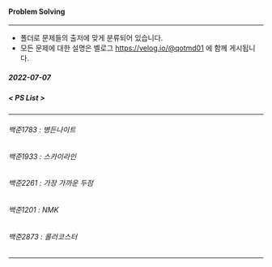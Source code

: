 
#### Problem Solving
------------------------------------------
* 폴더로 문제들의 출저에 맞게 분류되어 있습니다. 
* 모든 문제에 대한 설명은 벨로그 https://velog.io/@qotmd01 에 함께 게시됩니다. 

##### 2022-07-07
##### < PS List >
------------------------------------------
###### 백준1783 : 병든나이트
###### 백준1933 : 스카이라인
###### 백준2261 : 가장 가까운 두점
###### 백준1201 : NMK
###### 백준2873 : 롤러코스터
------------------------------------------
